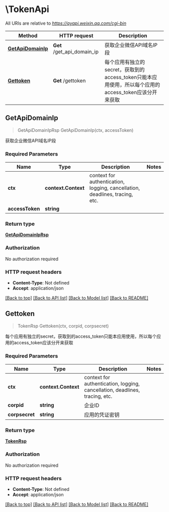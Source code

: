 # \TokenApi

All URIs are relative to *https://qyapi.weixin.qq.com/cgi-bin*

Method | HTTP request | Description
------------- | ------------- | -------------
[**GetApiDomainIp**](TokenApi.md#GetApiDomainIp) | **Get** /get_api_domain_ip | 获取企业微信API域名IP段
[**Gettoken**](TokenApi.md#Gettoken) | **Get** /gettoken | 每个应用有独立的secret，获取到的access_token只能本应用使用，所以每个应用的access_token应该分开来获取



## GetApiDomainIp

> GetApiDomainIpRsp GetApiDomainIp(ctx, accessToken)

获取企业微信API域名IP段

### Required Parameters


Name | Type | Description  | Notes
------------- | ------------- | ------------- | -------------
**ctx** | **context.Context** | context for authentication, logging, cancellation, deadlines, tracing, etc.
**accessToken** | **string**|  | 

### Return type

[**GetApiDomainIpRsp**](GetApiDomainIpRsp.md)

### Authorization

No authorization required

### HTTP request headers

- **Content-Type**: Not defined
- **Accept**: application/json

[[Back to top]](#) [[Back to API list]](../README.md#documentation-for-api-endpoints)
[[Back to Model list]](../README.md#documentation-for-models)
[[Back to README]](../README.md)


## Gettoken

> TokenRsp Gettoken(ctx, corpid, corpsecret)

每个应用有独立的secret，获取到的access_token只能本应用使用，所以每个应用的access_token应该分开来获取

### Required Parameters


Name | Type | Description  | Notes
------------- | ------------- | ------------- | -------------
**ctx** | **context.Context** | context for authentication, logging, cancellation, deadlines, tracing, etc.
**corpid** | **string**| 企业ID | 
**corpsecret** | **string**| 应用的凭证密钥 | 

### Return type

[**TokenRsp**](TokenRsp.md)

### Authorization

No authorization required

### HTTP request headers

- **Content-Type**: Not defined
- **Accept**: application/json

[[Back to top]](#) [[Back to API list]](../README.md#documentation-for-api-endpoints)
[[Back to Model list]](../README.md#documentation-for-models)
[[Back to README]](../README.md)

